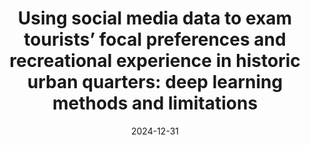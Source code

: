 ---
title: "Using social media data to exam tourists’ focal preferences and recreational experience in historic urban quarters: deep learning methods and limitations"
collection: publications
category: manuscripts
permalink: /publication/2009-10-01-paper-title-number-1
excerpt:
date: 2024-12-31
venue: 'Computers, Environment and Urban Systems'
---